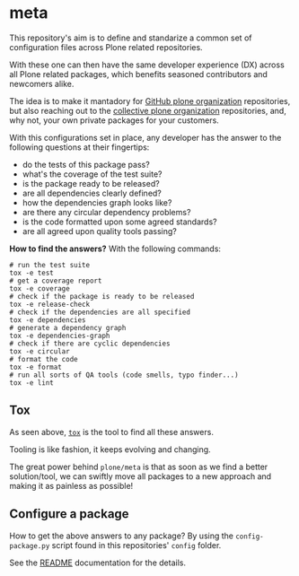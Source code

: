 # meta

This repository's aim is to define and standarize a common set
of configuration files across Plone related repositories.

With these one can then have the same developer experience (DX)
across all Plone related packages,
which benefits seasoned contributors and newcomers alike.

The idea is to make  it mantadory for [GitHub plone organization](https://github.com/plone) repositories,
but also reaching out to the [collective plone organization](https://github.com/collective) repositories,
and, why not, your own private packages for your customers.

With this configurations set in place,
any developer has the answer to the following questions at their fingertips:

- do the tests of this package pass?
- what's the coverage of the test suite?
- is the package ready to be released?
- are all dependencies clearly defined?
- how the dependencies graph looks like?
- are there any circular dependency problems?
- is the code formatted upon some agreed standards?
- are all agreed upon quality tools passing?

__How to find the answers?__ With the following commands:

```shell
# run the test suite
tox -e test
# get a coverage report
tox -e coverage
# check if the package is ready to be released
tox -e release-check
# check if the dependencies are all specified
tox -e dependencies
# generate a dependency graph
tox -e dependencies-graph
# check if there are cyclic dependencies
tox -e circular
# format the code
tox -e format
# run all sorts of QA tools (code smells, typo finder...)
tox -e lint
```

## Tox

As seen above, [`tox`](https://pypi.org/project/tox) is the tool to find all these answers.

Tooling is like fashion, it keeps evolving and changing.

The great power behind `plone/meta` is that as soon as we find a better solution/tool,
we can swiftly move all packages to a new approach and making it as painless as possible!

## Configure a package

How to get the above answers to any package?
By using the `config-package.py` script found in this repositories' `config` folder.

See the [README](config/README.md) documentation for the details.

